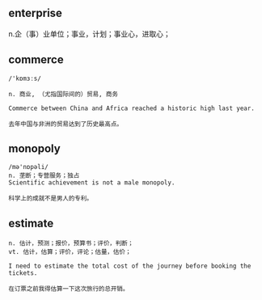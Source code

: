 ## enterprise
n.企（事）业单位；事业，计划；事业心，进取心；

## commerce
```
/'kɒmɜːs/

n. 商业, （尤指国际间的）贸易, 商务

Commerce between China and Africa reached a historic high last year.

去年中国与非洲的贸易达到了历史最高点。
```

## monopoly
```
/mə'nɒpəli/
n. 垄断；专营服务；独占
Scientific achievement is not a male monopoly.

科学上的成就不是男人的专利。
```

## estimate
```
n. 估计，预测；报价，预算书；评价，判断；
vt. 估计，估算；评价，评论；估量，估价；

I need to estimate the total cost of the journey before booking the tickets.

在订票之前我得估算一下这次旅行的总开销。
```